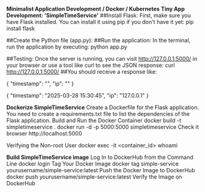 **Minimalist Application Development / Docker / Kubernetes**
**Tiny App Development: 'SimpleTimeService'**
##Install Flask: First, make sure you have Flask installed. You can install it using pip if you don't have it yet:
pip install flask

##Create the Python file (app.py):
##Run the application: In the terminal, run the application by executing:
python app.py

##Testing: Once the server is running, you can visit http://127.0.0.1:5000/ in your browser or use a tool like curl to see the JSON response:
curl http://127.0.0.1:5000/
##You should receive a response like:

{
  "timestamp": "<current date and time>",
  "ip": "<the IP address of the visitor>"
}

{
  "timestamp": "2025-03-28 15:30:45",
  "ip": "127.0.0.1"
}


**Dockerize SimpleTimeService**
Create a Dockerfile for the Flask application.
You need to create a requirements.txt file to list the dependencies of the Flask application. 
Build and Run the Docker Container
docker build -t simpletimeservice .
docker run -d -p 5000:5000 simpletimeservice
Check it browser http://localhost:5000

Verifying the Non-root User
docker exec -it <container_id> whoami

**Build SimpleTimeService image**
Log In to DockerHub from the Command Line
docker login
Tag Your Docker Image
docker tag simple-service yourusername/simple-service:latest
Push the Docker Image to DockerHub
docker push yourusername/simple-service:latest
Verify the Image on DockerHub

